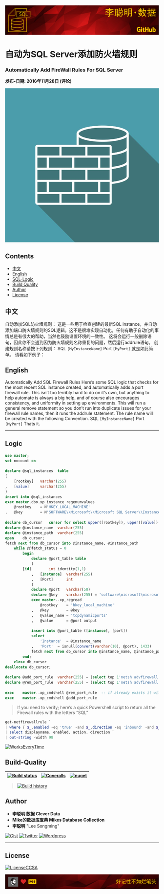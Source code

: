 
![CLEVER DATA GIT REPO](https://github.com/congmingshuju/git-resources/blob/master/images/0-clever-data-github.png "李聪明 数据")


# 自动为SQL Server添加防火墙规则
### Automatically Add FireWall Rules For SQL Server
**发布-日期:  2016年11月28日 (评论)**


![Add Firewall Rules With SQL](images/automatically_add_firewall_rules_for_sql.jpg?raw=true "Automatically Add Firewall Rules")

## Contents

- [中文](#中文)
- [English](#English)
- [SQL-Logic](#Logic)
- [Build Quality](#Build-Quality)
- [Author](#Author)
- [License](#License) 


## 中文
自动添加SQL防火墙规则：
这是一些用于检查创建的最新SQL instance，并自动添加端口防火墙规则的SQL逻辑。这不是很难实现自动化，任何有助于自动化的事情总是有很大的帮助，当然也鼓励设置环境的一致性。
这将会运行一般删除语句，因此你不会遇到因为防火墙规则名称重复的问题，然后运行addrule语句。
创建规则名称请按下列规则：
SQL `[MyInstanceName]` Port `[MyPort]`
就是如此简单。
请看如下例子：



## English
Automatically Add SQL Firewall Rules
Here’s some SQL logic that checks for the most recent SQL instance created, and automatically adds a port firewall rule. This isn’t too terribly hard to do on it’s own, but anything to help automate is always a big help, and of course also encourages consistency, and uniformity in setting up environments.
This will run a general remove statement so you don’t run into duplicate issues for your firewall rule names, then it runs the addrule statement.
The rule name will be created with the following Convention.
SQL `[MyInstanceName]` Port `[MyPort]`
Thats it. 


---
## Logic
```SQL
use master;
set nocount on
   
declare @sql_instances  table
(   
    [rootkey]   varchar(255)
,   [value]     varchar(255)
)
insert into @sql_instances 
exec master.dbo.xp_instance_regenumvalues 
    @rootkey    = N'HKEY_LOCAL_MACHINE'
,   @key        = N'SOFTWARE\\Microsoft\\Microsoft SQL Server\\Instance Names\\SQL';
   
declare db_cursor   cursor for select upper([rootkey]), upper([value]) from @sql_instances
declare @instance_name  varchar(255)
declare @instance_path  varchar(255)
open    db_cursor;
fetch next from db_cursor into @instance_name, @instance_path
    while @@fetch_status = 0  
        begin
            declare @port_table table
            (
        [id]        int identity(1,1)
            ,   [Instance]  varchar(255)
            ,   [Port]      int
            )
            declare @port   varchar(50)
            declare @key    varchar(255) = 'software\microsoft\microsoft sql server\' + @instance_path + '\mssqlserver\supersocketnetlib\tcp\ipall'
            exec master..xp_regread
                @rootkey    = 'hkey_local_machine'
            ,   @key        = @key
            ,   @value_name = 'tcpdynamicports'
            ,   @value      = @port output
              
            insert into @port_table ([instance], [port])
            select
                'Instance'  = @instance_name
            ,   'Port'  = isnull(convert(varchar(10), @port), 1433)
            fetch next from db_cursor into @instance_name, @instance_path
        end;
    close db_cursor
deallocate db_cursor;
 
declare @add_port_rule  varchar(255) = (select top 1'netsh advfirewall firewall add rule name="SQL '        + [instance] + '  Port ' + cast([port] as varchar) + '" dir=in action=allow protocol=tcp localport=' + cast([port] as varchar) + '' from @port_table order by [id] desc)
declare @rem_port_rule  varchar(255) = (select top 1'netsh advfirewall firewall delete rule name="SQL '     + [instance] + '  Port ' + cast([port] as varchar) + '"' from @port_table order by [id] desc)
 
exec    master..xp_cmdshell @rem_port_rule  -- if already exists it will remove port rule before creating the new rule.
exec    master..xp_cmdshell @add_port_rule


```

> If you need to verify; here’s a quick Powershell script to return all the Firewall rules with the letters “SQL”


```Powershell
get-netfirewallrule `
| where { $_.enabled -eq 'true' -and $_.direction -eq 'inbound' -and $_.'displayname' -like "*sql*"}`
| select displayname, enabled, action, direction `
| out-string -width 98

```

[![WorksEveryTime](https://forthebadge.com/images/badges/60-percent-of-the-time-works-every-time.svg)](https://shitday.de/)

## Build-Quality 
| [![Build status](https://ci.appveyor.com/api/projects/status/pjxh5g91jpbh7t84?svg=true)](https://ci.appveyor.com/project/tygerbytes/resourcefitness) | [![Coveralls](https://coveralls.io/repos/github/tygerbytes/ResourceFitness/badge.svg?branch=master)](https://coveralls.io/github/tygerbytes/ResourceFitness?branch=master) | [![nuget](https://img.shields.io/nuget/v/TW.Resfit.Core.svg?style=flat-square)](https://www.nuget.org/packages/TW.Resfit.Core/) |
|-|-|-|

>[![Build history](https://buildstats.info/appveyor/chart/tygerbytes/resourcefitness)](https://ci.appveyor.com/project/tygerbytes/resourcefitness/history)


## Author

- **李聪明 数据 Clever Data**
- **Mike的数据库宝典 Mikes Database Collection**
- **李聪明** "Lee Songming"

[![Gist](https://img.shields.io/badge/Gist-李聪明数据-<COLOR>.svg)](https://gist.github.com/congmingshuju)
[![Twitter](https://img.shields.io/badge/Twitter-mike的数据库宝典-<COLOR>.svg)](https://twitter.com/mikesdatawork?lang=en)
[![Wordpress](https://img.shields.io/badge/Wordpress-mike的数据库宝典-<COLOR>.svg)](https://mikesdatawork.wordpress.com/)

---
## License
[![LicenseCCSA](https://img.shields.io/badge/License-CreativeCommonsSA-<COLOR>.svg)](https://creativecommons.org/share-your-work/licensing-types-examples/)

![Lee Songming](https://github.com/congmingshuju/git-resources/blob/master/images/clever-data-gist-z5.png "李聪明 数据")


